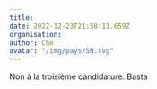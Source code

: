 ```yaml
---
title: 
date: 2022-12-23T21:58:11.659Z
organisation: 
author: Che
avatar: "/img/pays/SN.svg"
---
```


Non à la troisième candidature. Basta
